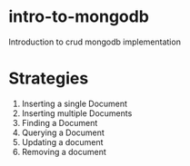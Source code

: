 # intro-to-mongodb
Introduction to crud mongodb implementation 

# Strategies
1. Inserting a single Document
2. Inserting multiple Documents
3. Finding a Document
4. Querying a Document
5. Updating a document
6. Removing a document
